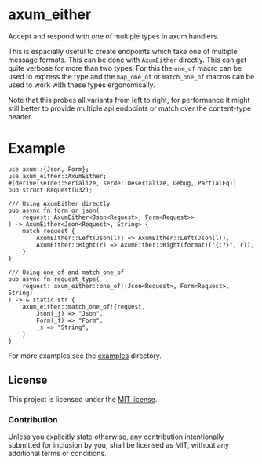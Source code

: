# axum_either

Accept and respond with one of multiple types in axum handlers.

This is espacially useful to create endpoints which take one of multiple message formats.
This can be done with `AxumEither` directly. This can get quite verbose for more than two
types. For this the `one_of` macro can be used to express the type and the `map_one_of` or
`match_one_of` macros can be used to work with these types ergonomically.

Note that this probes all variants from left to right, for performance it might still better to provide multiple api endpoints or match
over the content-type header. 

# Example
```
use axum::{Json, Form};
use axum_either::AxumEither;
#[derive(serde::Serialize, serde::Deserialize, Debug, PartialEq)]
pub struct Request(u32);

/// Using AxumEither directly
pub async fn form_or_json(
    request: AxumEither<Json<Request>, Form<Request>>
) -> AxumEither<Json<Request>, String> {
    match request {
        AxumEither::Left(Json(l)) => AxumEither::Left(Json(l)),
        AxumEither::Right(r) => AxumEither::Right(format!("{:?}", r)),
    }
}

/// Using one_of and match_one_of
pub async fn request_type(
    request: axum_either::one_of!(Json<Request>, Form<Request>, String)
) -> &'static str {
    axum_either::match_one_of!{request,
        Json(_j) => "Json",
        Form(_f) => "Form",
        _s => "String",
    }
}
```

For more examples see the
[examples](https://github.com/DrSloth/axum_either/tree/master/examples) directory.

## License

This project is licensed under the [MIT license](https://github.com/DrSloth/axum_either/tree/master/LICENSE).

### Contribution

Unless you explicitly state otherwise, any contribution intentionally submitted
for inclusion by you, shall be licensed as MIT, without any additional
terms or conditions.

